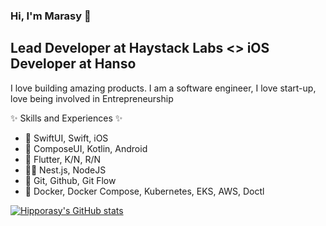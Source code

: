 <!--
**hipporasy/hipporasy** is a ✨ _special_ ✨ repository because its `README.md` (this file) appears on your GitHub profile.

Here are some ideas to get you started:

- 🔭 I’m currently working on ...
- 🌱 I’m currently learning ...
- 👯 I’m looking to collaborate on ...
- 🤔 I’m looking for help with ...
- 💬 Ask me about ...
- 📫 How to reach me: ...
- 😄 Pronouns: ...
- ⚡ Fun fact: ...
-->

### Hi, I'm Marasy 👋

## Lead Developer at Haystack Labs <> iOS Developer at Hanso

I love building amazing products.
I am a software engineer, I love start-up, love being involved in Entrepreneurship

✨ Skills and Experiences ✨

-  SwiftUI, Swift, iOS
- 🤖 ComposeUI, Kotlin, Android
- 📱 Flutter, K/N, R/N
- 👨‍💻 Nest.js, NodeJS
- 🙈 Git, Github, Git Flow
- 🐳 Docker, Docker Compose, Kubernetes, EKS, AWS, Doctl

[![Hipporasy's GitHub stats](https://github-readme-stats.vercel.app/api?username=hipporasy&count_private=true&theme=dracula)](https://hipporasy.tech)


